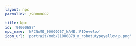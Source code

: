 ```yaml
---
layout: npc
permalink: /90000687

title: Npc
id: '90000687'
npc_name: 'NPCNAME_90000687_NAME:[F]Develop'
icon_url: 'portrait/mob/21000879_m_robotutypeyellow_p.png'
---
```

